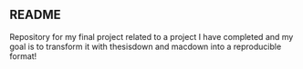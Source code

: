 ## README

Repository for my final project related to a project I have completed and my goal is to transform it with thesisdown and macdown into a reproducible format!
